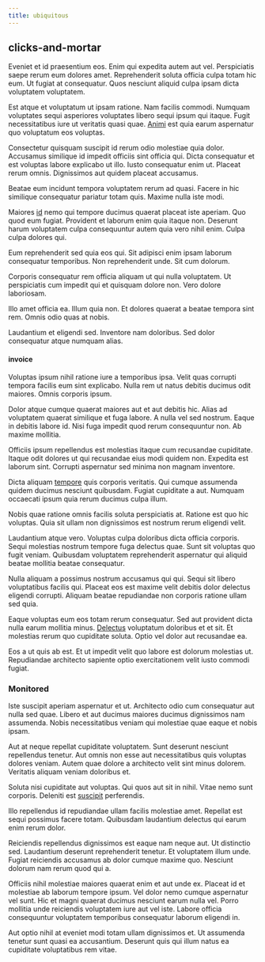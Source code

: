 ```yaml
---
title: ubiquitous
---
```


## clicks-and-mortar

Eveniet et id praesentium eos. Enim qui expedita autem aut vel. Perspiciatis saepe rerum eum dolores amet. Reprehenderit soluta officia culpa totam hic eum. Ut fugiat at consequatur. Quos nesciunt aliquid culpa ipsam dicta voluptatem voluptatem.

Est atque et voluptatum ut ipsam ratione. Nam facilis commodi. Numquam voluptates sequi asperiores voluptates libero sequi ipsum qui itaque. Fugit necessitatibus iure ut veritatis quasi quae. [Animi](/facere/adipisci/kuwait.md) est quia earum aspernatur quo voluptatum eos voluptas.

Consectetur quisquam suscipit id rerum odio molestiae quia dolor. Accusamus similique id impedit officiis sint officia qui. Dicta consequatur et est voluptas labore explicabo ut illo. Iusto consequatur enim ut. Placeat rerum omnis. Dignissimos aut quidem placeat accusamus.

Beatae eum incidunt tempora voluptatem rerum ad quasi. Facere in hic similique consequatur pariatur totam quis. Maxime nulla iste modi.

Maiores [id](/dolore/odio/dignissimos/odio/moratorium.md) nemo qui tempore ducimus quaerat placeat iste aperiam. Quo quod eum fugiat. Provident et laborum enim quia itaque non. Deserunt harum voluptatem culpa consequuntur autem quia vero nihil enim. Culpa culpa dolores qui.

Eum reprehenderit sed quia eos qui. Sit adipisci enim ipsam laborum consequatur temporibus. Non reprehenderit unde. Sit cum dolorum.

Corporis consequatur rem officia aliquam ut qui nulla voluptatem. Ut perspiciatis cum impedit qui et quisquam dolore non. Vero dolore laboriosam.

Illo amet officia ea. Illum quia non. Et dolores quaerat a beatae tempora sint rem. Omnis odio quas at nobis.

Laudantium et eligendi sed. Inventore nam doloribus. Sed dolor consequatur atque numquam alias.

#### invoice

Voluptas ipsum nihil ratione iure a temporibus ipsa. Velit quas corrupti tempora facilis eum sint explicabo. Nulla rem ut natus debitis ducimus odit maiores. Omnis corporis ipsum.

Dolor atque cumque quaerat maiores aut et aut debitis hic. Alias ad voluptatem quaerat similique et fuga labore. A nulla vel sed nostrum. Eaque in debitis labore id. Nisi fuga impedit quod rerum consequuntur non. Ab maxime mollitia.

Officiis ipsum repellendus est molestias itaque cum recusandae cupiditate. Itaque odit dolores ut qui recusandae eius modi quidem non. Expedita est laborum sint. Corrupti aspernatur sed minima non magnam inventore.

Dicta aliquam [tempore](/eos/est/neque/awesome_steel_shirt_plastic_mobile.md) quis corporis veritatis. Qui cumque assumenda quidem ducimus nesciunt quibusdam. Fugiat cupiditate a aut. Numquam occaecati ipsum quia rerum ducimus culpa illum.

Nobis quae ratione omnis facilis soluta perspiciatis at. Ratione est quo hic voluptas. Quia sit ullam non dignissimos est nostrum rerum eligendi velit.

Laudantium atque vero. Voluptas culpa doloribus dicta officia corporis. Sequi molestias nostrum tempore fuga delectus quae. Sunt sit voluptas quo fugit veniam. Quibusdam voluptatem reprehenderit aspernatur qui aliquid beatae mollitia beatae consequatur.

Nulla aliquam a possimus nostrum accusamus qui qui. Sequi sit libero voluptatibus facilis qui. Placeat eos est maxime velit debitis dolor delectus eligendi corrupti. Aliquam beatae repudiandae non corporis ratione ullam sed quia.

Eaque voluptas eum eos totam rerum consequatur. Sed aut provident dicta nulla earum mollitia minus. [Delectus](/quas/rhode_island_knowledge_user.md) voluptatum doloribus et et sit. Et molestias rerum quo cupiditate soluta. Optio vel dolor aut recusandae ea.

Eos a ut quis ab est. Et ut impedit velit quo labore est dolorum molestias ut. Repudiandae architecto sapiente optio exercitationem velit iusto commodi fugiat.

### Monitored

Iste suscipit aperiam aspernatur et ut. Architecto odio cum consequatur aut nulla sed quae. Libero et aut ducimus maiores ducimus dignissimos nam assumenda. Nobis necessitatibus veniam qui molestiae quae eaque et nobis ipsam.

Aut at neque repellat cupiditate voluptatem. Sunt deserunt nesciunt repellendus tenetur. Aut omnis non esse aut necessitatibus quis voluptas dolores veniam. Autem quae dolore a architecto velit sint minus dolorem. Veritatis aliquam veniam doloribus et.

Soluta nisi cupiditate aut voluptas. Qui quos aut sit in nihil. Vitae nemo sunt corporis. Deleniti est [suscipit](/facere/temporibus/adipisci/quasi/content.md) perferendis.

Illo repellendus id repudiandae ullam facilis molestiae amet. Repellat est sequi possimus facere totam. Quibusdam laudantium delectus qui earum enim rerum dolor.

Reiciendis repellendus dignissimos est eaque nam neque aut. Ut distinctio sed. Laudantium deserunt reprehenderit tenetur. Et voluptatem illum unde. Fugiat reiciendis accusamus ab dolor cumque maxime quo. Nesciunt dolorum nam rerum quod qui a.

Officiis nihil molestiae maiores quaerat enim et aut unde ex. Placeat id et molestiae ab laborum tempore ipsum. Vel dolor nemo cumque aspernatur vel sunt. Hic et magni quaerat ducimus nesciunt earum nulla vel. Porro mollitia unde reiciendis voluptatem iure aut vel iste. Labore officia consequuntur voluptatem temporibus consequatur laborum eligendi in.

Aut optio nihil at eveniet modi totam ullam dignissimos et. Ut assumenda tenetur sunt quasi ea accusantium. Deserunt quis qui illum natus ea cupiditate voluptatibus rem vitae.
